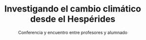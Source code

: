 ---
layout: post
title: "Investigando el cambio climático desde el Hespérides"
subtitle: "Conferencia y encuentro entre profesores y alumnado"
background: "/img/bg-index.jpg"
eventDate: 2019-01-24 19:00:00 +0100
placeName: "ETSI Agrónomos."
placeMapsUrl: https://www.google.es/maps/place/UPM:+Upper+Technical+School+of+Agricultural+Engineers/@40.4422883,-3.7303994,17z/data=!3m1!4b1!4m5!3m4!1s0xd422839e67a50ff:0xaab5c8af11062a4d!8m2!3d40.4422842!4d-3.7282107?hl=en
category: "central"
speakers:
    - name: "Dra. Francesca Iuculano"
coordinators:
    - name: "Juan Pablo Fernández Trujillo"
---